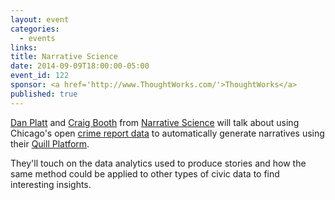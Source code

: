 ```yaml
---
layout: event
categories: 
  - events
links:
title: Narrative Science
date: 2014-09-09T18:00:00-05:00
event_id: 122
sponsor: <a href='http://www.ThoughtWorks.com/'>ThoughtWorks</a>
published: true
---
```


[Dan Platt](https://twitter.com/daniel_platt) and [Craig Booth](https://github.com/narrativecraig) from [Narrative Science](http://www.narrativescience.com/) will talk about using Chicago's open [crime report data](https://data.cityofchicago.org/Public-Safety/Crimes-2001-to-present/ijzp-q8t2) to automatically generate narratives using their [Quill Platform](http://www.narrativescience.com/quill). 

They'll touch on the data analytics used to produce stories and how the same method could be applied to other types of civic data to find interesting insights.